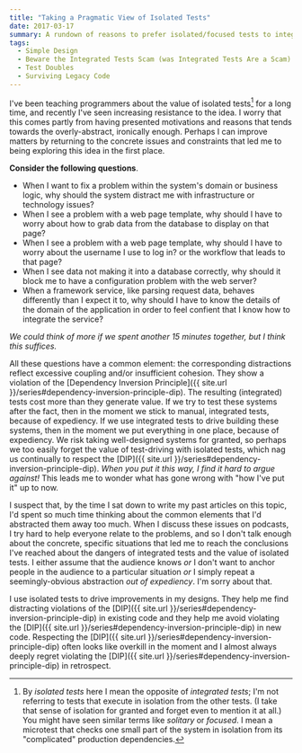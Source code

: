 ```yaml
---
title: "Taking a Pragmatic View of Isolated Tests"
date: 2017-03-17
summary: A rundown of reasons to prefer isolated/focused tests to integrated tests.
tags:
  - Simple Design
  - Beware the Integrated Tests Scam (was Integrated Tests Are a Scam)
  - Test Doubles
  - Surviving Legacy Code
---
```

I've been teaching programmers about the value of isolated tests[^definition] for a long time, and recently I've seen increasing resistance to the idea. I worry that this comes partly from having presented motivations and reasons that tends towards the overly-abstract, ironically enough. Perhaps I can improve matters by returning to the concrete issues and constraints that led me to being exploring this idea in the first place.

[^definition]: By _isolated tests_ here I mean the opposite of _integrated tests_; I'm not referring to tests that execute in isolation from the other tests. (I take that sense of isolation for granted and forget even to mention it at all.) You might have seen similar terms like _solitary_ or _focused_. I mean a microtest that checks one small part of the system in isolation from its "complicated" production dependencies.

**Consider the following questions**.

 + When I want to fix a problem within the system's domain or business logic, why should the system distract me with infrastructure or technology issues?
 + When I see a problem with a web page template, why should I have to worry about how to grab data from the database to display on that page?
 + When I see a problem with a web page template, why should I have to worry about the username I use to log in? or the workflow that leads to that page?
 + When I see data not making it into a database correctly, why should it block me to have a configuration problem with the web server?
 + When a framework service, like parsing request data, behaves differently than I expect it to, why should I have to know the details of the domain of the application in order to feel confient that I know how to integrate the service?

_We could think of more if we spent another 15 minutes together, but I think this suffices._

All these questions have a common element: the corresponding distractions reflect excessive coupling and/or insufficient cohesion. They show a violation of the [Dependency Inversion Principle]({{ site.url }}/series#dependency-inversion-principle-dip). The resulting (integrated) tests cost more than they generate value. If we try to test these systems after the fact, then in the moment we stick to manual, integrated tests, because of expediency. If we use integrated tests to drive building these systems, then in the moment we put everything in one place, because of expediency. We risk taking well-designed systems for granted, so perhaps we too easily forget the value of test-driving with isolated tests, which nag us continually to respect the [DIP]({{ site.url }}/series#dependency-inversion-principle-dip). _When you put it this way, I find it hard to argue against!_ This leads me to wonder what has gone wrong with "how I've put it" up to now.

I suspect that, by the time I sat down to write my past articles on this topic, I'd spent so much time thinking about the common elements that I'd abstracted them away too much. When I discuss these issues on podcasts, I try hard to help everyone relate to the problems, and so I don't talk enough about the concrete, specific situations that led me to reach the conclusions I've reached about the dangers of integrated tests and the value of isolated tests. I either assume that the audience knows _or_ I don't want to anchor people in the audience to a particular situation _or_ I simply repeat a seemingly-obvious abstraction _out of expediency_. I'm sorry about that.

<p class="highlight" markdown="1">
I use isolated tests to drive improvements in my designs. They help me find distracting violations of the [DIP]({{ site.url }}/series#dependency-inversion-principle-dip) in existing code and they help me avoid violating the [DIP]({{ site.url }}/series#dependency-inversion-principle-dip) in new code. Respecting the [DIP]({{ site.url }}/series#dependency-inversion-principle-dip) often looks like overkill in the moment and I almost always deeply regret violating the [DIP]({{ site.url }}/series#dependency-inversion-principle-dip) in retrospect.
</p>
